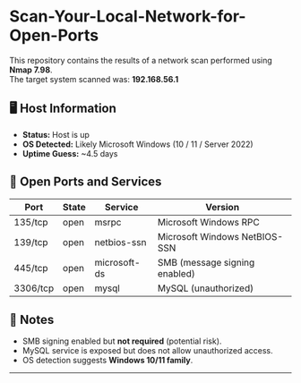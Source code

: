 # Scan-Your-Local-Network-for-Open-Ports

This repository contains the results of a network scan performed using **Nmap 7.98**.  
The target system scanned was: **192.168.56.1**

## 🖥 Host Information
- **Status:** Host is up
- **OS Detected:** Likely Microsoft Windows (10 / 11 / Server 2022)
- **Uptime Guess:** ~4.5 days

## 📡 Open Ports and Services
| Port  | State | Service        | Version                       |
|-------|-------|----------------|-------------------------------|
| 135/tcp | open  | msrpc          | Microsoft Windows RPC         |
| 139/tcp | open  | netbios-ssn    | Microsoft Windows NetBIOS-SSN |
| 445/tcp | open  | microsoft-ds   | SMB (message signing enabled) |
| 3306/tcp| open  | mysql          | MySQL (unauthorized)          |

## 📜 Notes
- SMB signing enabled but **not required** (potential risk).
- MySQL service is exposed but does not allow unauthorized access.
- OS detection suggests **Windows 10/11 family**.

---

